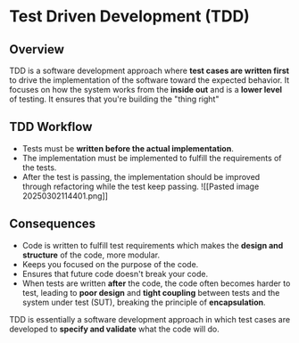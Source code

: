 # Test Driven Development (TDD)
## Overview
TDD is a software development approach where **test cases are written first** to drive the implementation of the software toward the expected behavior.
It focuses on how the system works from the **inside out** and is a **lower level** of testing. It ensures that you're building the "thing right"
## TDD Workflow
- Tests must be **written before the actual implementation**.
- The implementation must be implemented to fulfill the requirements of the tests.
- After the test is passing, the implementation should be improved through refactoring while the test keep passing.
![[Pasted image 20250302114401.png]]
## Consequences
- Code is written to fulfill test requirements which makes the **design and structure** of the code, more modular.
- Keeps you focused on the purpose of the code.
- Ensures that future code doesn't break your code.
- When tests are written **after** the code, the code often becomes harder to test, leading to **poor design** and **tight coupling** between tests and the system under test (SUT), breaking the principle of **encapsulation**.

TDD is essentially a software development approach in which test cases are developed to **specify and validate** what the code will do.